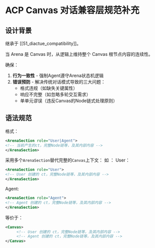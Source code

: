 # ACP Canvas 对话兼容层规范补充
## 设计背景  

继承于 [[51_diactue_compatibility]]。

当 Arena 是 Canvas 时，从逻辑上维持整个 Canvas 根节点内容的连续性。

确保：
1. **行为一致性** - 强制Agent遵守Arena状态机逻辑
2. **错误预防** - 解决传统对话模式导致的三大问题： 
   - 格式违规（如缺失关键属性）  
   - 响应不完整（如忽略多轮交互需求）  
   - 单单元谬误（违反Canvas的Node链式处理原则）  

## 语法规范  

格式：

``````xml
<ArenaSection role="User|Agent">
<!-- 当前产生的ct，完整Node链等，及其内部内容 -->
</ArenaSection>
``````

采用多个`ArenaSection`替代完整的`Canvas`上下文：
如 ：
User：

``````xml
<ArenaSection role="User">
<!-- User 创建的 ct，完整Node链等，及其内部内容 -->
</ArenaSection>
``````
 
Agent: 

``````xml
<ArenaSection role="Agent">
<!-- Agent 创建的 ct，完整Node链等，及其内部内容 -->
</ArenaSection>
``````

等价于：

```xml
<Canvas>
     <!-- User 创建的 ct，完整Node链等，及其内部内容 -->
     <!-- Agent 创建的 ct，完整Node链等，及其内部内容 -->
</Canvas>
```
